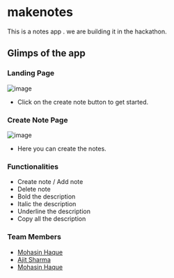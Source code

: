# makenotes
This is a notes app . we are building it in the hackathon.
## Glimps of the app
### Landing Page
![image](https://user-images.githubusercontent.com/72180173/192337724-f01a2f6f-9f5e-41bf-98f5-98699b364154.png)

* Click on the create note button to get started.

### Create Note Page
![image](https://user-images.githubusercontent.com/72180173/192337853-a8246c29-f625-435f-aed2-bc3fb05677a8.png)


* Here you can create the notes.

### Functionalities
* Create note / Add note
* Delete note
* Bold the description
* Italic the description
* Underline the description
* Copy all the description

### Team Members
 * [Mohasin Haque](https://github.com/Mohasin-Haque)
 * [Ajit Sharma](https://github.com/ajit-sharmaGH)
 * [Mohasin Haque](https://github.com/ethicalboyworld)
